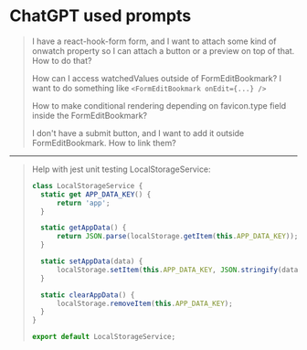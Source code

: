 # ChatGPT used prompts

> I have a react-hook-form form, and I want to attach some kind of onwatch property so I can attach a button or a preview on top of that. How to do that?
>
> How can I access watchedValues outside of FormEditBookmark? I want to do something like `<FormEditBookmark onEdit={...} />`
>
> How to make conditional rendering depending on favicon.type field inside the FormEditBookmark?
>
> I don't have a submit button, and I want to add it outside FormEditBookmark. How to link them?

---

> Help with jest unit testing LocalStorageService:
>
> ```js
> class LocalStorageService {
> 	static get APP_DATA_KEY() {
> 		return 'app';
> 	}
>
> 	static getAppData() {
> 		return JSON.parse(localStorage.getItem(this.APP_DATA_KEY));
> 	}
>
> 	static setAppData(data) {
> 		localStorage.setItem(this.APP_DATA_KEY, JSON.stringify(data));
> 	}
>
> 	static clearAppData() {
> 		localStorage.removeItem(this.APP_DATA_KEY);
> 	}
> }
>
> export default LocalStorageService;
> ```
